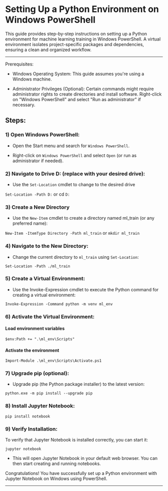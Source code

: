 # Setting Up a Python Environment on Windows PowerShell

This guide provides step-by-step instructions on setting up a Python environment for machine learning training in Windows PowerShell. A virtual environment isolates project-specific packages and dependencies, ensuring a clean and organized workflow.

---

Prerequisites:

- Windows Operating System: This guide assumes you're using a Windows machine.
  
- Administrator Privileges (Optional): Certain commands might require administrator rights to create directories and install software. Right-click on "Windows PowerShell" and select "Run as administrator" if necessary.


## Steps:

### 1) Open Windows PowerShell:

- Open the Start menu and search for `Windows PowerShell`.

- Right-click on `Windows PowerShell` and select `Open` (or run as administrator if needed).

### 2) Navigate to Drive D: (replace with your desired drive):

- Use the `Set-Location` cmdlet to change to the desired drive

`Set-Location -Path D:` or cd `D:`

### 3) Create a New Directory

- Use the `New-Item` cmdlet to create a directory named ml_train (or any preferred name):

`New-Item -ItemType Directory -Path ml_train`  or `mkdir ml_train`

### 4) Navigate to the New Directory:

- Change the current directory to `ml_train` using `Set-Location`:

`Set-Location -Path ./ml_train`

### 5) Create a Virtual Environment:

- Use the Invoke-Expression cmdlet to execute the Python command for creating a virtual environment:

`Invoke-Expression -Command python -m venv ml_env`

### 6) Activate the Virtual Environment:

#### Load environment variables
`$env:Path += ".\ml_env\Scripts"`

#### Activate the environment
`Import-Module .\ml_env\Scripts\Activate.ps1`

### 7) Upgrade pip (optional):

- Upgrade pip (the Python package installer) to the latest version:

`python.exe -m pip install --upgrade pip`

### 8) Install Jupyter Notebook:

`pip install notebook`

### 9) Verify Installation:

To verify that Jupyter Notebook is installed correctly, you can start it:

`jupyter notebook`


- This will open Jupyter Notebook in your default web browser. You can then start creating and running notebooks.

Congratulations! You have successfully set up a Python environment with Jupyter Notebook on Windows using PowerShell.

---







